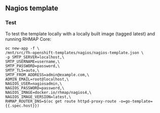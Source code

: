 ## Nagios template

### Test

To test the template locally with a locally built image (tagged latest) and running RHMAP Core:

```
oc new-app -f \
/mnt/src/fh-openshift-templates/nagios/nagios-template.json \
-p SMTP_SERVER=localhost,\
SMTP_USERNAME=username,\
SMTP_PASSWORD=password,\
SMTP_TLS=auto,\
SMTP_FROM_ADDRESS=admin@example.com,\
ADMIN_EMAIL=root@localhost,\
NAGIOS_USER=nagiosadmin,\
NAGIOS_PASSWORD=password,\
NAGIOS_IMAGE=docker.io/rhmap/nagios4,\
NAGIOS_IMAGE_VERSION=latest,\
RHMAP_ROUTER_DNS=$(oc get route httpd-proxy-route -o=go-template={{.spec.host}})
```